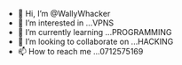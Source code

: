 - 👋 Hi, I’m @WallyWhacker
- 👀 I’m interested in ...VPNS
- 🌱 I’m currently learning ...PROGRAMMING
- 💞️ I’m looking to collaborate on ...HACKING
- 📫 How to reach me ...0712575169

<!---
WallyWhacker/WallyWhacker is a ✨ special ✨ repository because its `README.md` (this file) appears on your GitHub profile.
You can click the Preview link to take a look at your changes.
--->
